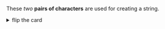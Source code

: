 These _two_ **pairs of characters** are used for creating a string.

<details>
<summary>flip the card</summary>
<br>

# `' '` or `" "`

You can use either character, it does not matter.

## `' '`

- _singular_: single quote
- _plural_: single quotes

## `" "`

- _singular_: double quote
- _plural_: double quotes

```js
'use strict';

let simpleString = 'abc';

let dogNoise = 'the dog says "woof"';
let catNoise = "the cat says 'meow'";
```

> PS. _back-ticks_ (<code>\` \`</code>) can also be used to create a _template literal_, you'll learn about this in Debugging.

</details>
